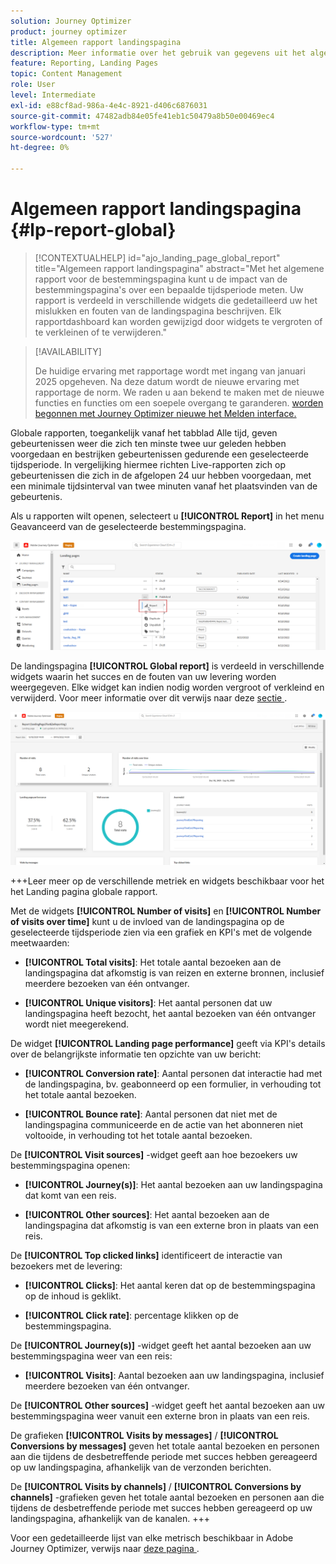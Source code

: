 ```yaml
---
solution: Journey Optimizer
product: journey optimizer
title: Algemeen rapport landingspagina
description: Meer informatie over het gebruik van gegevens uit het algemene rapport van uw bestemmingspagina's
feature: Reporting, Landing Pages
topic: Content Management
role: User
level: Intermediate
exl-id: e88cf8ad-986a-4e4c-8921-d406c6876031
source-git-commit: 47482adb84e05fe41eb1c50479a8b50e00469ec4
workflow-type: tm+mt
source-wordcount: '527'
ht-degree: 0%

---
```


# Algemeen rapport landingspagina {#lp-report-global}

>[!CONTEXTUALHELP]
>id="ajo_landing_page_global_report"
>title="Algemeen rapport landingspagina"
>abstract="Met het algemene rapport voor de bestemmingspagina kunt u de impact van de bestemmingspagina&#39;s over een bepaalde tijdsperiode meten. Uw rapport is verdeeld in verschillende widgets die gedetailleerd uw het mislukken en fouten van de landingspagina beschrijven. Elk rapportdashboard kan worden gewijzigd door widgets te vergroten of te verkleinen of te verwijderen."

>[!AVAILABILITY]
>
>De huidige ervaring met rapportage wordt met ingang van januari 2025 opgeheven. Na deze datum wordt de nieuwe ervaring met rapportage de norm. We raden u aan bekend te maken met de nieuwe functies en functies om een soepele overgang te garanderen. [ worden begonnen met Journey Optimizer nieuwe het Melden interface.](report-gs-cja.md)

Globale rapporten, toegankelijk vanaf het tabblad Alle tijd, geven gebeurtenissen weer die zich ten minste twee uur geleden hebben voorgedaan en bestrijken gebeurtenissen gedurende een geselecteerde tijdsperiode. In vergelijking hiermee richten Live-rapporten zich op gebeurtenissen die zich in de afgelopen 24 uur hebben voorgedaan, met een minimale tijdsinterval van twee minuten vanaf het plaatsvinden van de gebeurtenis.

Als u rapporten wilt openen, selecteert u **[!UICONTROL Report]** in het menu Geavanceerd van de geselecteerde bestemmingspagina.

![](assets/landing_page_report.png)

De landingspagina **[!UICONTROL Global report]** is verdeeld in verschillende widgets waarin het succes en de fouten van uw levering worden weergegeven. Elke widget kan indien nodig worden vergroot of verkleind en verwijderd. Voor meer informatie over dit verwijs naar deze [ sectie ](global-report.md).

![](assets/landing_page_global.png)

+++Leer meer op de verschillende metriek en widgets beschikbaar voor het het Landing pagina globale rapport.

Met de widgets **[!UICONTROL Number of visits]** en **[!UICONTROL Number of visits over time]** kunt u de invloed van de landingspagina op de geselecteerde tijdsperiode zien via een grafiek en KPI&#39;s met de volgende meetwaarden:

* **[!UICONTROL Total visits]**: Het totale aantal bezoeken aan de landingspagina dat afkomstig is van reizen en externe bronnen, inclusief meerdere bezoeken van één ontvanger.

* **[!UICONTROL Unique visitors]**: Het aantal personen dat uw landingspagina heeft bezocht, het aantal bezoeken van één ontvanger wordt niet meegerekend.

De widget **[!UICONTROL Landing page performance]** geeft via KPI&#39;s details over de belangrijkste informatie ten opzichte van uw bericht:

* **[!UICONTROL Conversion rate]**: Aantal personen dat interactie had met de landingspagina, bv. geabonneerd op een formulier, in verhouding tot het totale aantal bezoeken.

* **[!UICONTROL Bounce rate]**: Aantal personen dat niet met de landingspagina communiceerde en de actie van het abonneren niet voltooide, in verhouding tot het totale aantal bezoeken.

De **[!UICONTROL Visit sources]** -widget geeft aan hoe bezoekers uw bestemmingspagina openen:

* **[!UICONTROL Journey(s)]**: Het aantal bezoeken aan uw landingspagina dat komt van een reis.

* **[!UICONTROL Other sources]**: Het aantal bezoeken aan de landingspagina dat afkomstig is van een externe bron in plaats van een reis.

De **[!UICONTROL Top clicked links]** identificeert de interactie van bezoekers met de levering:

* **[!UICONTROL Clicks]**: Het aantal keren dat op de bestemmingspagina op de inhoud is geklikt.

* **[!UICONTROL Click rate]**: percentage klikken op de bestemmingspagina.

De **[!UICONTROL Journey(s)]** -widget geeft het aantal bezoeken aan uw bestemmingspagina weer van een reis:

* **[!UICONTROL Visits]**: Aantal bezoeken aan uw landingspagina, inclusief meerdere bezoeken van één ontvanger.

De **[!UICONTROL Other sources]** -widget geeft het aantal bezoeken aan uw bestemmingspagina weer vanuit een externe bron in plaats van een reis.

De grafieken **[!UICONTROL Visits by messages]** / **[!UICONTROL Conversions by messages]** geven het totale aantal bezoeken en personen aan die tijdens de desbetreffende periode met succes hebben gereageerd op uw landingspagina, afhankelijk van de verzonden berichten.

De **[!UICONTROL Visits by channels]** / **[!UICONTROL Conversions by channels]** -grafieken geven het totale aantal bezoeken en personen aan die tijdens de desbetreffende periode met succes hebben gereageerd op uw landingspagina, afhankelijk van de kanalen.
+++

Voor een gedetailleerde lijst van elke metrisch beschikbaar in Adobe Journey Optimizer, verwijs naar [ deze pagina ](global-report.md#list-of-components-global).

